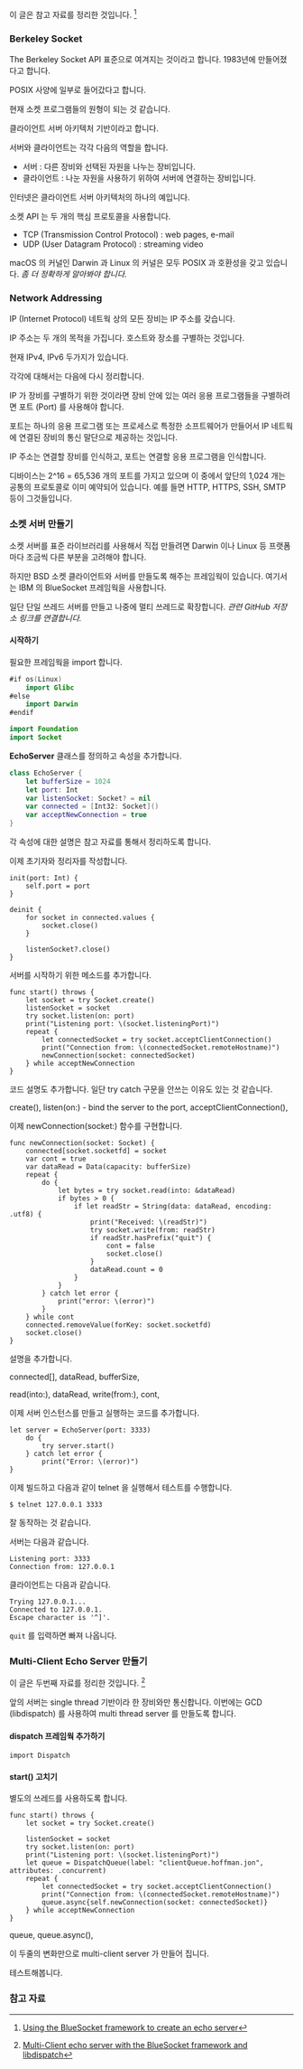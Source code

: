이 글은 참고 자료를 정리한 것입니다. [^mastering-blue-server]

### Berkeley Socket

The Berkeley Socket API 표준으로 여겨지는 것이라고 합니다. 1983년에 만들어졌다고 합니다.

POSIX 사양에 일부로 들어갔다고 합니다. 

현재 소켓 프로그램들의 원형이 되는 것 같습니다. 

클라이언트 서버 아키텍처 기반이라고 합니다. 

서버와 클라이언트는 각각 다음의 역할을 합니다. 

* 서버 : 다른 장비와 선택된 자원을 나누는 장비입니다. 
* 클라이언트 : 나눈 자원을 사용하기 위하여 서버에 연결하는 장비입니다. 

인터넷은 클라이언트 서버 아키텍처의 하나의 예입니다. 

소켓 API 는 두 개의 핵심 프로토콜을 사용합니다. 

* TCP (Transmission Control Protocol) : web pages, e-mail
* UDP (User Datagram Protocol) : streaming video

macOS 의 커널인 Darwin 과 Linux 의 커널은 모두 POSIX 과 호환성을 갖고 있습니다. _좀 더 정확하게 알아봐야 합니다._

### Network Addressing

IP (Internet Protocol) 네트웍 상의 모든 장비는 IP 주소를 갖습니다.

IP 주소는 두 개의 목적을 가집니다. 호스트와 장소를 구별하는 것입니다. 

현재 IPv4, IPv6 두가지가 있습니다. 

각각에 대해서는 다음에 다시 정리합니다. 

IP 가 장비를 구별하기 위한 것이라면 장비 안에 있는 여러 응용 프로그램들을 구별하려면 포트 (Port) 를 사용해야 합니다. 

포트는 하나의 응용 프로그램 또는 프로세스로 특정한 소프트웨어가 만들어서 IP 네트웍에 연결된 장비의 통신 말단으로 제공하는 것입니다.

IP 주소는 연결할 장비를 인식하고, 포트는 연결할 응용 프로그램을 인식합니다.

디바이스는 2^16 = 65,536 개의 포트를 가지고 있으며 이 중에서 앞단의 1,024 개는 공통의 프로토콜로 이미 예약되어 있습니다. 예를 들면 HTTP, HTTPS, SSH, SMTP 등이 그것들입니다. 

### 소켓 서버 만들기

소켓 서버를 표준 라이브러리를 사용해서 직접 만들려면 Darwin 이나 Linux 등 프랫폼마다 조금씩 다른 부분을 고려해야 합니다.

하지만 BSD 소켓 클라이언트와 서버를 만들도록 해주는 프레임웍이 있습니다. 여기서는 IBM 의 BlueSocket 프레임웍을 사용합니다. 

일단 단일 쓰레드 서버를 만들고 나중에 멀티 쓰레드로 확장합니다. _관련 GitHub 저장소 링크를 연결합니다._ 

#### 시작하기

필요한 프레임웍을 import 합니다. 

```swift
#if os(Linux)
    import Glibc
#else
    import Darwin
#endif

import Foundation
import Socket
```

**EchoServer** 클래스를 정의하고 속성을 추가합니다. 

```swift
class EchoServer {
    let bufferSize = 1024
    let port: Int
    var listenSocket: Socket? = nil
    var connected = [Int32: Socket]()
    var acceptNewConnection = true
}
```

각 속성에 대한 설명은 참고 자료를 통해서 정리하도록 합니다. 

이제 초기자와 정리자를 작성합니다. 

```
init(port: Int) {
    self.port = port
}

deinit {
    for socket in connected.values {
        socket.close()
    }
    
    listenSocket?.close()
}            
```

서버를 시작하기 위한 메소드를 추가합니다. 

```
func start() throws {
    let socket = try Socket.create()
    listenSocket = socket
    try socket.listen(on: port)
    print("Listening port: \(socket.listeningPort)")
    repeat {
        let connectedSocket = try socket.acceptClientConnection()
        print("Connection from: \(connectedSocket.remoteHostname)")
        newConnection(socket: connectedSocket)
    } while acceptNewConnection     
}
```

코드 설명도 추가합니다. 일단 try catch 구문을 안쓰는 이유도 있는 것 같습니다. 

create(), 
listen(on:) - bind the server to the port,
acceptClientConnection(),

이제 newConnection(socket:) 함수를 구현합니다. 

```
func newConnection(socket: Socket) {
    connected[socket.socketfd] = socket
    var cont = true
    var dataRead = Data(capacity: bufferSize)
    repeat {
        do {
            let bytes = try socket.read(into: &dataRead)
            if bytes > 0 {
                if let readStr = String(data: dataRead, encoding: .utf8) {
                    print("Received: \(readStr)")
                    try socket.write(from: readStr)
                    if readStr.hasPrefix("quit") {
                        cont = false
                        socket.close()
                    }
                    dataRead.count = 0
                }
            }
        } catch let error {
            print("error: \(error)")
        }
    } while cont
    connected.removeValue(forKey: socket.socketfd)
    socket.close()
}
```

설명을 추가합니다. 

connected[],
dataRead,
bufferSize,

read(into:),
dataRead,
write(from:),
cont,

이제 서버 인스턴스를 만들고 실행하는 코드를 추가합니다. 

```
let server = EchoServer(port: 3333)
    do {
        try server.start()
    } catch let error {
        print("Error: \(error)")
}    
```

이제 빌드하고 다음과 같이 telnet 을 실행해서 테스트를 수행합니다. 

```
$ telnet 127.0.0.1 3333
```

잘 동작하는 것 같습니다. 

서버는 다음과 같습니다. 

```
Listening port: 3333
Connection from: 127.0.0.1
```

클라이언트는 다음과 같습니다.

```
Trying 127.0.0.1...
Connected to 127.0.0.1.
Escape character is '^]'.
```

`quit` 를 입력하면 빠져 나옵니다. 

### Multi-Client Echo Server 만들기

이 글은 두번째 자료를 정리한 것입니다. [^mastering-multi-server]

앞의 서버는 single thread 기반이라 한 장비와만 통신합니다. 이번에는 GCD (libdispatch) 를 사용하여 multi thread server 를 만들도록 합니다. 

#### dispatch 프레임웍 추가하기 

```
import Dispatch
```

#### start() 고치기

별도의 쓰레드를 사용하도록 합니다. 

```
func start() throws {
    let socket = try Socket.create()

    listenSocket = socket
    try socket.listen(on: port)
    print("Listening port: \(socket.listeningPort)")
    let queue = DispatchQueue(label: "clientQueue.hoffman.jon", attributes: .concurrent)
    repeat {
        let connectedSocket = try socket.acceptClientConnection()
        print("Connection from: \(connectedSocket.remoteHostname)")
        queue.async{self.newConnection(socket: connectedSocket)}
    } while acceptNewConnection     
}
```

queue,
queue.async(),

이 두줄의 변화만으로 multi-client server 가 만들어 집니다. 

테스트해봅니다.




### 참고 자료

[^mastering-blue-server]: [Using the BlueSocket framework to create an echo server](http://masteringswift.blogspot.kr/2017/01/using-bluesocket-framework-to-create.html)

[^mastering-multi-server]: [Multi-Client echo server with the BlueSocket framework and libdispatch](http://masteringswift.blogspot.kr/2017/01/multi-client-echo-server-with.html)